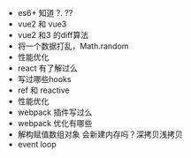 

- es6+ 知道 ?. ?? 
- vue2 和 vue3
- vue2 和3 的diff算法
- 将一个数据打乱，Math.random
- 性能优化
- react 有了解过么
- 写过哪些hooks
- ref 和 reactive
- 性能优化
- webpack 插件写过么
- webpack 优化有哪些
- 解构赋值数组对象 会新建内存吗？深拷贝浅拷贝
- event loop
